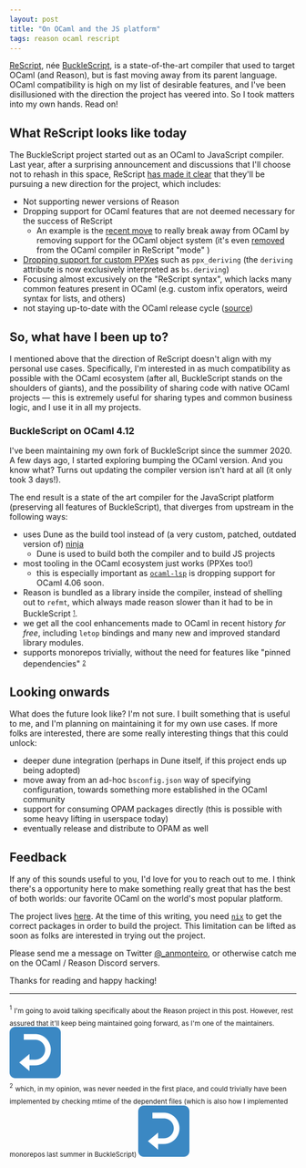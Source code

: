 ```yaml
---
layout: post
title: "On OCaml and the JS platform"
tags: reason ocaml rescript
---
```


[ReScript](https://rescript-lang.org/), née
[BuckleScript](https://bucklescript.netlify.app/), is a state-of-the-art
compiler that used to target OCaml (and Reason), but is fast moving away from
its parent language. OCaml compatibility is high on my list of desirable
features, and I've been disillusioned with the direction the project has veered
into. So I took matters into my own hands. Read on!

<!--more-->

## What ReScript looks like today

The BuckleScript project started out as an OCaml to JavaScript compiler. Last
year, after a surprising announcement and discussions that I'll choose not to
rehash in this space, ReScript [has made it
clear](https://rescript-lang.org/blog/bucklescript-is-rebranding) that they'll
be pursuing a new direction for the project, which includes:

- Not supporting newer versions of Reason
- Dropping support for OCaml features that are not deemed necessary for the
  success of ReScript
  - An example is the [recent
    move](https://github.com/rescript-lang/rescript-compiler/pull/4967) to
    really break away from OCaml by removing support for the OCaml object
    system (it's even
    [removed](https://github.com/rescript-lang/ocaml/commit/803c6e676d2be50b10e39a49e763cb8f1396c0e7)
    from the OCaml compiler in ReScript "mode" )
- [Dropping support for custom
  PPXes](https://github.com/rescript-lang/rescript-compiler/pull/4701) such as
  `ppx_deriving` (the `deriving` attribute is now exclusively interpreted as
  `bs.deriving`)
- Focusing almost excusively on the "ReScript syntax", which lacks many common
  features present in OCaml (e.g. custom infix operators, weird syntax for
  lists, and others)
- not staying up-to-date with the OCaml release cycle
  ([source](https://github.com/rescript-lang/rescript-compiler/wiki))

## So, what have I been up to?

I mentioned above that the direction of ReScript doesn't align with my personal
use cases. Specifically, I'm interested in as much compatibility as possible
with the OCaml ecosystem (after all, BuckleScript stands on the shoulders of
giants), and the possibility of sharing code with native OCaml projects — this
is extremely useful for sharing types and common business logic, and I use it
in all my projects.

### BuckleScript on OCaml 4.12

I've been maintaining my own fork of BuckleScript since the summer 2020. A few
days ago, I started exploring bumping the OCaml version. And you know what?
Turns out updating the compiler version isn't hard at all (it only took 3
days!).

The end result is a state of the art compiler for the JavaScript platform
(preserving all features of BuckleScript), that diverges from upstream in the
following ways:

- uses Dune as the build tool instead of (a very custom, patched, outdated version of)
  [ninja](https://ninja-build.org/)
  - Dune is used to build both the compiler and to build JS projects
- most tooling in the OCaml ecosystem just works (PPXes too!)
  - this is especially important as [`ocaml-lsp`](https://github.com/ocaml/ocaml-lsp)
    is dropping support for OCaml 4.06 soon.
- Reason is bundled as a library inside the compiler, instead of shelling out
  to `refmt`, which always made reason slower than it had to be in BuckleScript
  <sup id="fnref:1"><sub><a href="#fn:1">1</a></sub></sup>.
- we get all the cool enhancements made to OCaml in recent history _for free_,
  including `letop` bindings and many new and improved standard library
  modules.
- supports monorepos trivially, without the need for features like "pinned
  dependencies" <sup id="fnref:2"><sub><a href="#fn:1">2</a></sub></sup>

## Looking onwards

What does the future look like? I'm not sure. I built something that is useful to me,
and I'm planning on maintaining it for my own use cases. If more folks are interested,
there are some really interesting things that this could unlock:

- deeper dune integration (perhaps in Dune itself, if this project ends up
  being adopted)
- move away from an ad-hoc `bsconfig.json` way of specifying configuration,
  towards something more established in the OCaml community
- support for consuming OPAM packages directly (this is possible with some
  heavy lifting in userspace today)
- eventually release and distribute to OPAM as well

## Feedback

If any of this sounds useful to you, I'd love for you to reach out to me. I
think there's a opportunity here to make something really great that has the
best of both worlds: our favorite OCaml on the world's most popular platform.

The project lives
[here](https://github.com/anmonteiro/bucklescript/tree/fork-4.12.0+BS). At the
time of this writing, you need [`nix`](https://nixos.org/) to get the correct
packages in order to build the project. This limitation can be lifted as soon
as folks are interested in trying out the project.

Please send me a message on Twitter
[@_anmonteiro](https://twitter.com/_anmonteiro), or otherwise catch me on the
OCaml / Reason Discord servers.

Thanks for reading and happy hacking!

---

<div id="fn:1">
  <sup><sub>1</sub></sup> <sub>I'm going to avoid talking specifically about
  the Reason project in this post. However, rest assured that it'll keep being
  maintained going forward, as I'm one of the maintainers.
  <a href="#fnref:1">
    <img draggable="false" class="emoji" alt="↩" src="/img/top.svg">
  </a></sub>
</div>

<div id="fn:2">
  <sup><sub>2</sub></sup> <sub>which, in my opinion, was never needed in the
  first place, and could trivially have been implemented by checking mtime of
  the dependent files (which is also how I implemented monorepos last summer in
  BuckleScript)
  <a href="#fnref:2">
    <img draggable="false" class="emoji" alt="↩" src="/img/top.svg">
  </a></sub>
</div>

